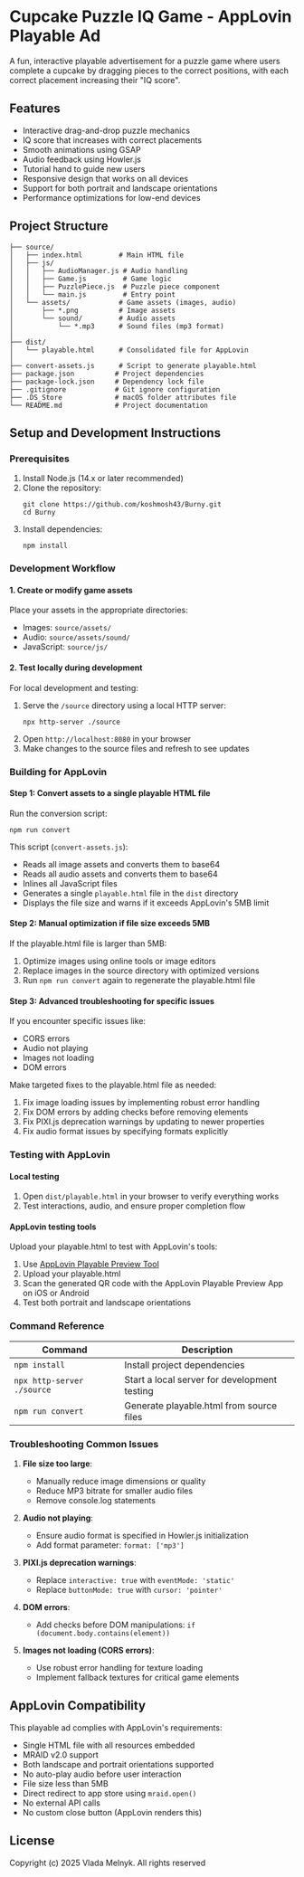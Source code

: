 # Cupcake Puzzle IQ Game - AppLovin Playable Ad

A fun, interactive playable advertisement for a puzzle game where users complete a cupcake by dragging pieces to the correct positions, with each correct placement increasing their "IQ score".

## Features

- Interactive drag-and-drop puzzle mechanics
- IQ score that increases with correct placements
- Smooth animations using GSAP
- Audio feedback using Howler.js
- Tutorial hand to guide new users
- Responsive design that works on all devices
- Support for both portrait and landscape orientations
- Performance optimizations for low-end devices

## Project Structure

```
├── source/
│   ├── index.html         # Main HTML file
│   ├── js/
│   │   ├── AudioManager.js # Audio handling
│   │   ├── Game.js         # Game logic
│   │   ├── PuzzlePiece.js  # Puzzle piece component
│   │   └── main.js         # Entry point
│   └── assets/            # Game assets (images, audio)
│       ├── *.png          # Image assets
│       └── sound/         # Audio assets
│           └── *.mp3      # Sound files (mp3 format)
│
├── dist/
│   └── playable.html      # Consolidated file for AppLovin
│
├── convert-assets.js      # Script to generate playable.html
├── package.json          # Project dependencies
├── package-lock.json     # Dependency lock file
├── .gitignore            # Git ignore configuration
├── .DS_Store             # macOS folder attributes file
└── README.md             # Project documentation
```

## Setup and Development Instructions

### Prerequisites

1. Install Node.js (14.x or later recommended)
2. Clone the repository:
   ```
   git clone https://github.com/koshmosh43/Burny.git
   cd Burny
   ```
3. Install dependencies:
   ```
   npm install
   ```

### Development Workflow

#### 1. Create or modify game assets

Place your assets in the appropriate directories:
- Images: `source/assets/`
- Audio: `source/assets/sound/`
- JavaScript: `source/js/`

#### 2. Test locally during development

For local development and testing:
1. Serve the `/source` directory using a local HTTP server:
   ```
   npx http-server ./source
   ```
2. Open `http://localhost:8080` in your browser
3. Make changes to the source files and refresh to see updates

### Building for AppLovin

#### Step 1: Convert assets to a single playable HTML file

Run the conversion script:
```
npm run convert
```

This script (`convert-assets.js`):
- Reads all image assets and converts them to base64
- Reads all audio assets and converts them to base64
- Inlines all JavaScript files
- Generates a single `playable.html` file in the `dist` directory
- Displays the file size and warns if it exceeds AppLovin's 5MB limit

#### Step 2: Manual optimization if file size exceeds 5MB

If the playable.html file is larger than 5MB:
1. Optimize images using online tools or image editors
2. Replace images in the source directory with optimized versions
3. Run `npm run convert` again to regenerate the playable.html file

#### Step 3: Advanced troubleshooting for specific issues

If you encounter specific issues like:
- CORS errors
- Audio not playing
- Images not loading
- DOM errors

Make targeted fixes to the playable.html file as needed:
1. Fix image loading issues by implementing robust error handling
2. Fix DOM errors by adding checks before removing elements
3. Fix PIXI.js deprecation warnings by updating to newer properties
4. Fix audio format issues by specifying formats explicitly

### Testing with AppLovin

#### Local testing

1. Open `dist/playable.html` in your browser to verify everything works
2. Test interactions, audio, and ensure proper completion flow

#### AppLovin testing tools

Upload your playable.html to test with AppLovin's tools:
1. Use [AppLovin Playable Preview Tool](https://p.applov.in/playablePreview?create=1&qr=1)
2. Upload your playable.html
3. Scan the generated QR code with the AppLovin Playable Preview App on iOS or Android
4. Test both portrait and landscape orientations

### Command Reference

| Command | Description |
|---------|-------------|
| `npm install` | Install project dependencies |
| `npx http-server ./source` | Start a local server for development testing |
| `npm run convert` | Generate playable.html from source files |

### Troubleshooting Common Issues

1. **File size too large**: 
   - Manually reduce image dimensions or quality
   - Reduce MP3 bitrate for smaller audio files
   - Remove console.log statements

2. **Audio not playing**:
   - Ensure audio format is specified in Howler.js initialization
   - Add format parameter: `format: ['mp3']` 

3. **PIXI.js deprecation warnings**:
   - Replace `interactive: true` with `eventMode: 'static'`
   - Replace `buttonMode: true` with `cursor: 'pointer'`

4. **DOM errors**:
   - Add checks before DOM manipulations: `if (document.body.contains(element))`

5. **Images not loading (CORS errors)**:
   - Use robust error handling for texture loading
   - Implement fallback textures for critical game elements

## AppLovin Compatibility

This playable ad complies with AppLovin's requirements:

- Single HTML file with all resources embedded
- MRAID v2.0 support
- Both landscape and portrait orientations supported
- No auto-play audio before user interaction
- File size less than 5MB
- Direct redirect to app store using `mraid.open()`
- No external API calls
- No custom close button (AppLovin renders this)

## License

Copyright (c) 2025 Vlada Melnyk. All rights reserved
